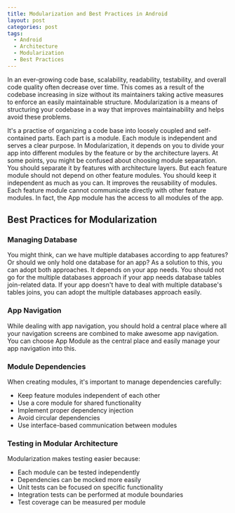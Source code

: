 ```yaml
---
title: Modularization and Best Practices in Android
layout: post
categories: post
tags:
  - Android
  - Architecture
  - Modularization
  - Best Practices
---
```

In an ever-growing code base, scalability, readability, testability, and overall code quality often decrease over time. This comes as a result of the codebase increasing in size without its maintainers taking active measures to enforce an easily maintainable structure. Modularization is a means of structuring your codebase in a way that improves maintainability and helps avoid these problems.

It's a practise of organizing a code base into loosely coupled and self-contained parts. Each part is a module. Each module is independent and serves a clear purpose. In Modularization, it depends on you to divide your app into different modules by the feature or by the architecture layers. At some points, you might be confused about choosing module separation. You should separate it by features with architecture layers. But each feature module should not depend on other feature modules. You should keep it independent as much as you can. It improves the reusability of modules. Each feature module cannot communicate directly with other feature modules. In fact, the App module has the access to all modules of the app.

## Best Practices for Modularization

### Managing Database
You might think, can we have multiple databases according to app features? Or should we only hold one database for an app? As a solution to this, you can adopt both approaches. It depends on your app needs. You should not go for the multiple databases approach if your app needs database tables join-related data. If your app doesn't have to deal with multiple database's tables joins, you can adopt the multiple databases approach easily.

### App Navigation
While dealing with app navigation, you should hold a central place where all your navigation screens are combined to make awesome app navigation. You can choose App Module as the central place and easily manage your app navigation into this.

### Module Dependencies
When creating modules, it's important to manage dependencies carefully:
- Keep feature modules independent of each other
- Use a core module for shared functionality
- Implement proper dependency injection
- Avoid circular dependencies
- Use interface-based communication between modules

### Testing in Modular Architecture
Modularization makes testing easier because:
- Each module can be tested independently
- Dependencies can be mocked more easily
- Unit tests can be focused on specific functionality
- Integration tests can be performed at module boundaries
- Test coverage can be measured per module 